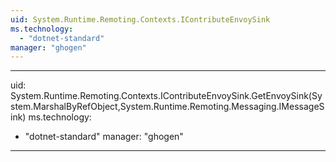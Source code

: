 ```yaml
---
uid: System.Runtime.Remoting.Contexts.IContributeEnvoySink
ms.technology: 
  - "dotnet-standard"
manager: "ghogen"
---
```


---
uid: System.Runtime.Remoting.Contexts.IContributeEnvoySink.GetEnvoySink(System.MarshalByRefObject,System.Runtime.Remoting.Messaging.IMessageSink)
ms.technology: 
  - "dotnet-standard"
manager: "ghogen"
---
